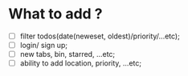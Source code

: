 # What to add ?

- [ ] filter todos(date(neweset, oldest)/priority/...etc);
- [ ] login/ sign up;
- [ ] new tabs, bin, starred, ...etc;
- [ ] ability to add location, priority, ...etc;
